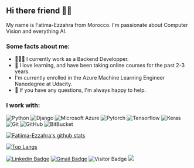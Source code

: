 ## Hi there friend 🙋🏻

My name is Fatima-Ezzahra from Morocco. I'm passionate about Computer Vision and everything AI.

### Some facts about me:
* 👩🏻‍💻 I currently work as a Backend Developper.
* 🌱 I love learning, and have been taking online courses for the past 2-3 years.
* I'm currently enrolled in the Azure Machine Learning Engineer Nanodegree at Udacity.
* 💬  If you have any questions, I'm always happy to help.

### I work with:
![Python](https://img.shields.io/badge/-Python-black?style=flat-square&logo=Python)
![Django](https://img.shields.io/badge/-Django-black?style=flat-square&logo=Django)
![Microsoft Azure](https://img.shields.io/badge/Microsoft%20Azure-black?style=flat-square&logo=microsoft-azure)
![Pytorch](https://img.shields.io/badge/-Pytorch-black?style=flat-square&logo=Pytorch)
![Tensorflow](https://img.shields.io/badge/-Tensorflow-black?style=flat-square&logo=Tensorflow)
![Keras](https://img.shields.io/badge/-Keras-black?style=flat-square&logo=Keras)
![Git](https://img.shields.io/badge/-Git-black?style=flat-square&logo=git)
![GitHub](https://img.shields.io/badge/-GitHub-black?style=flat-square&logo=github)
![BitBucket](https://img.shields.io/badge/-BitBucket-black?style=flat-square&logo=bitbucket)

[![Fatiima-Ezzahra's github stats](https://github-readme-stats.vercel.app/api?username=Fatiima-Ezzahra&show_icons=true)](https://github.com/Fatiima-Ezzahra/github-readme-stats)

[![Top Langs](https://github-readme-stats.vercel.app/api/top-langs/?username=Fatiima-Ezzahra)](https://github.com/Fatiima-Ezzahra/github-readme-stats)

[![Linkedin Badge](https://img.shields.io/badge/-LinkedIn-blue?style=flat-square&logo=Linkedin&logoColor=white&link=https://www.linkedin.com/in/ou-fatima-ezzahra/)](https://www.linkedin.com/in/ou-fatima-ezzahra/)
[![Gmail Badge](https://img.shields.io/badge/-Gmail-c14438?style=flat-square&logo=Gmail&logoColor=white&link=mailto:ou.fatimaezzahra@gmail.com)](mailto:ou.fatimaezzahra@gmail.com)
![Visitor Badge](https://visitor-badge.laobi.icu/badge?page_id=Fatiima-Ezzahra)
![](https://komarev.com/ghpvc/?username=Fatiima-Ezzahra&color=green)


<!--
[![Readme Card](https://github-readme-stats.vercel.app/api/pin/?username=Fatiima-Ezzahra&repo=Optimizing-an-ML-Pipeline-in-Azure)](https://github.com/Fatiima-Ezzahra/Optimizing-an-ML-Pipeline-in-Azure)


**Fatiima-Ezzahra/Fatiima-Ezzahra** is a ✨ _special_ ✨ repository because its `README.md` (this file) appears on your GitHub profile.

Here are some ideas to get you started:

- 🔭 I’m currently working on ...
- 🌱 I’m currently learning ...
- 👯 I’m looking to collaborate on ...
- 🤔 I’m looking for help with ...
- 💬 Ask me about ...
- 📫 How to reach me: ...
- 😄 Pronouns: ...
- ⚡ Fun fact: ...
-->
